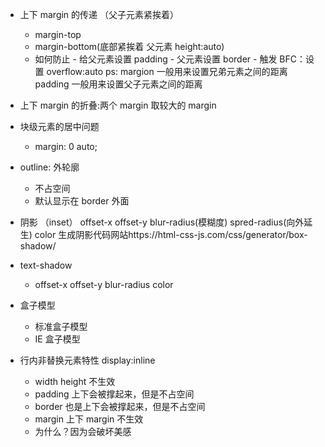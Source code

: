- 上下 margin 的传递 （父子元素紧挨着）

  - margin-top
  - margin-bottom(底部紧挨着 父元素 height:auto)
  - 如何防止 - 给父元素设置 padding - 父元素设置 border - 触发 BFC：设置 overflow:auto
    ps: margion 一般用来设置兄弟元素之间的距离 padding 一般用来设置父子元素之间的距离

- 上下 margin 的折叠:两个 margin 取较大的 margin

- 块级元素的居中问题

  - margin: 0 auto;

- outline: 外轮廓

  - 不占空间
  - 默认显示在 border 外面

- 阴影 （inset） offset-x offset-y blur-radius(模糊度) spred-radius(向外延生) color
  生成阴影代码网站https://html-css-js.com/css/generator/box-shadow/

- text-shadow

  - offset-x offset-y blur-radius color

- 盒子模型

  - 标准盒子模型
  - IE 盒子模型

- 行内非替换元素特性 display:inline
  - width height 不生效
  - padding 上下会被撑起来，但是不占空间
  - border 也是上下会被撑起来，但是不占空间
  - margin 上下 margin 不生效
  - 为什么？因为会破坏美感
